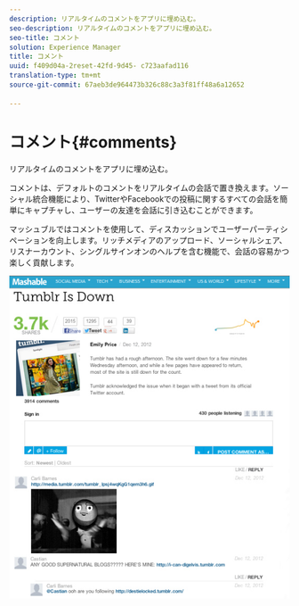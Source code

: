 ```yaml
---
description: リアルタイムのコメントをアプリに埋め込む。
seo-description: リアルタイムのコメントをアプリに埋め込む。
seo-title: コメント
solution: Experience Manager
title: コメント
uuid: f409d04a-2reset-42fd-9d45- c723aafad116
translation-type: tm+mt
source-git-commit: 67aeb3de964473b326c88c3a3f81ff48a6a12652

---
```



# コメント{#comments}

リアルタイムのコメントをアプリに埋め込む。

コメントは、デフォルトのコメントをリアルタイムの会話で置き換えます。ソーシャル統合機能により、TwitterやFacebookでの投稿に関するすべての会話を簡単にキャプチャし、ユーザーの友達を会話に引き込むことができます。

マッシュブルではコメントを使用して、ディスカッションでユーザーパーティシペーションを向上します。リッチメディアのアップロード、ソーシャルシェア、リスナーカウント、シングルサインオンのヘルプを含む機能で、会話の容易かつ楽しく貢献します。

![](assets/CommentsMashable.png)

<!-- 

c_comments_app.dita

 -->

